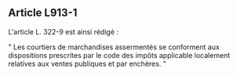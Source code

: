 Article L913-1
----
L'article L. 322-9 est ainsi rédigé :

" Les courtiers de marchandises assermentés se conforment aux dispositions
prescrites par le code des impôts applicable localement relatives aux ventes
publiques et par enchères. "
